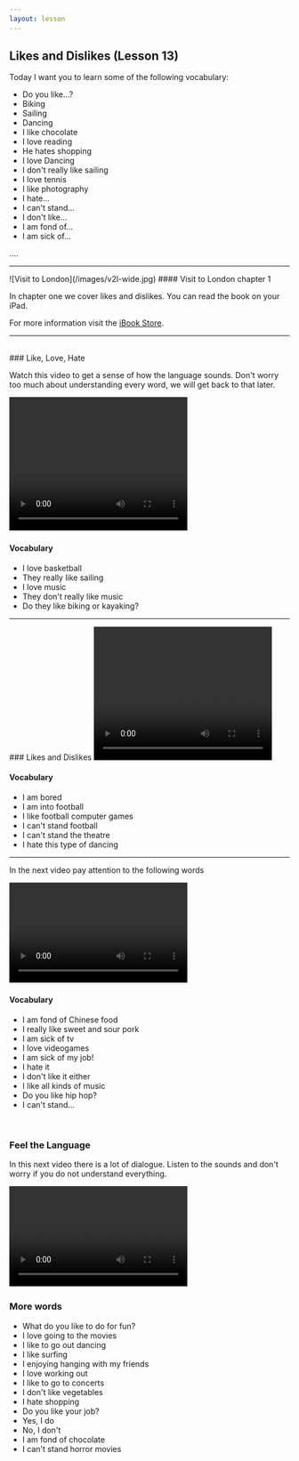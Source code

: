 ```yaml
---
layout: lesson
---
```

## Likes and Dislikes  (Lesson 13)


Today I want you to learn some of the following vocabulary:

* Do you like...?
* Biking 
* Sailing 
* Dancing 
* I like chocolate
* I love reading
* He hates shopping 
* I love Dancing
* I don't really like sailing
* I love tennis 
* I like photography
* I hate...
* I can't stand... 
* I don't like...
* I am fond of...
* I am sick of...


….

<hr>
![Visit to London](/images/v2l-wide.jpg)
#### Visit to London chapter 1

In chapter one we cover likes and dislikes. 
You can read the book on your iPad.

For more information visit the [iBook Store](https://itunes.apple.com/us/book/portuguese-for-travelers/id568515833).

<hr>

<br class="column">
### Like, Love, Hate

Watch this video to get a sense of how the language sounds. Don't worry too much about understanding every word, we will get back to that later.


<video width="320" height="240" preload="none">
    <source type="video/youtube" src="http://www.youtube.com/watch?v=NWnECLAIDVQ" />
</video>

#### Vocabulary

* I love basketball
* They really like sailing
* I love music
* They don't really like music
* Do they like biking or kayaking? 

<hr>
### Likes and Dislikes 

<video width="320" height="240" preload="none">
    <source type="video/youtube" src="http://www.youtube.com/watch?v=T5SKbwkNvXc" />
</video>

#### Vocabulary

* I am bored
* I am into football
* I like football computer games
* I can't stand football
* I can't stand the theatre
* I hate this type of dancing

<hr>

In the next video pay attention to the following words


<video width="320" height="180" preload="none">
    <source type="video/youtube" src="http://www.youtube.com/watch?v=WSwKvSsDSmg" />
</video>

#### Vocabulary

* I am fond of Chinese food 
* I really like sweet and sour pork
* I am sick of tv
* I love videogames
* I am sick of my job! 
* I hate it 
* I don't like it either
* I like all kinds of music
* Do you like hip hop? 
* I can't stand...

<br class="column">

### Feel the Language

In this next video there is a lot of dialogue. 
Listen to the sounds and don't worry if you do not understand everything.

<video width="320" height="180" preload="none">
    <source type="video/youtube" src="http://www.youtube.com/watch?v=j28nFbKSVHM" />
</video>


<br class="column">

### More words

* What do you like to do for fun? 
* I love going to the movies 
* I like to go out dancing 
* I like surfing 
* I enjoying hanging with my friends 
* I love working out 
* I like to go to concerts 
* I don't like vegetables 
* I hate shopping 
* Do you like your job? 
* Yes, I do
* No, I don't 
* I am fond of chocolate
* I can't stand horror movies





